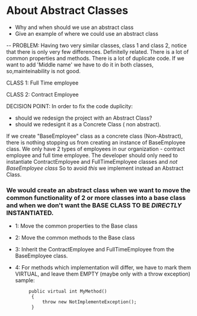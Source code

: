 # About Abstract Classes

* Why and when should we use an abstract class
* Give an example of where we could use an abstract class


--
PROBLEM:
Having two very similar classes, class 1 and class 2, notice that there is only very few differences.
Definitelly related.
There is a lot of common properties and methods.
There is a lot of duplicate code.
If we want to add 'Middle name' we have to do it in both classes, so,mainteinability is not good.

CLASS 1:
Full Time employee

CLASS 2:
Contract Employee

DECISION POINT:
In order to fix the code duplicity:
  - should we redesign the project with an Abstract Class?
  - should we redesignt it as a Concrete Class ( non abstract). 

  If we create "BaseEmployee" class as a concrete class (Non-Abstract), there is nothing stopping us from creating an instance of BaseEmployee class. 
  We only have 2 types of employees in our organization - contract employee and full time employee. The developer should only need to instantiate ContractEmployee and FullTimeEmployee classes and *not BaseEmployee class* So to avoid *this* we implement instead an Abstract Class. 

  ### We would create an abstract class when we want to move the common functionality of 2 or more classes into a base class and when we don't want the BASE CLASS TO BE *DIRECTLY* INSTANTIATED.


- 1: Move the common properties to the Base class
- 2: Move the common methods to the Base class
- 3: Inherit the ContractEmployee and FullTimeEmployee from the BaseEmployee class.

- 4: For methods which implementation will differ, we have to mark them VIRTUAL, and leave them EMPTY (maybe only with a throw exception)
    sample: 
    
           public virtual int MyMethod()
            {
                throw new NotImplementeException();
            }
